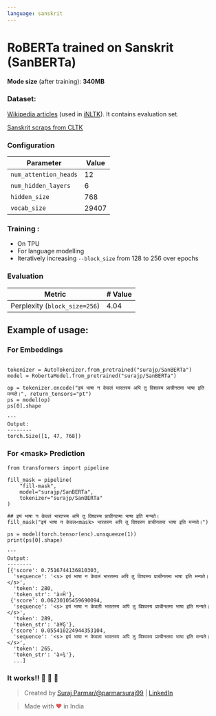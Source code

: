 ```yaml
---
language: sanskrit
---
```


# RoBERTa trained on Sanskrit (SanBERTa)

**Mode size** (after training): **340MB**

### Dataset:

[Wikipedia articles](https://www.kaggle.com/disisbig/sanskrit-wikipedia-articles) (used in [iNLTK](https://github.com/goru001/nlp-for-sanskrit)).
It contains evaluation set.

[Sanskrit scraps from CLTK](http://cltk.org/)

### Configuration

| Parameter | Value |
|---|---|
| `num_attention_heads` | 12 |
| `num_hidden_layers` | 6 |
| `hidden_size` | 768 |
| `vocab_size` | 29407 |

### Training :
- On TPU
- For language modelling
- Iteratively increasing `--block_size` from 128 to 256 over epochs

### Evaluation

|Metric| # Value |
|---|---|
|Perplexity (`block_size=256`)|4.04|

## Example of usage:

### For Embeddings

```

tokenizer = AutoTokenizer.from_pretrained("surajp/SanBERTa")
model = RobertaModel.from_pretrained("surajp/SanBERTa")

op = tokenizer.encode("इयं भाषा न केवलं भारतस्य अपि तु विश्वस्य प्राचीनतमा भाषा इति मन्यते।", return_tensors="pt")
ps = model(op)
ps[0].shape

```
```
'''
Output:
--------
torch.Size([1, 47, 768])

```


### For \<mask\> Prediction

```
from transformers import pipeline

fill_mask = pipeline(
    "fill-mask",
    model="surajp/SanBERTa",
    tokenizer="surajp/SanBERTa"
)

## इयं भाषा न केवलं भारतस्य अपि तु विश्वस्य प्राचीनतमा भाषा इति मन्यते।
fill_mask("इयं भाषा न केवल<mask> भारतस्य अपि तु विश्वस्य प्राचीनतमा भाषा इति मन्यते।")

ps = model(torch.tensor(enc).unsqueeze(1))
print(ps[0].shape)
```
```
'''
Output:
--------
[{'score': 0.7516744136810303,
  'sequence': '<s> इयं भाषा न केवलं भारतस्य अपि तु विश्वस्य प्राचीनतमा भाषा इति मन्यते।</s>',
  'token': 280,
  'token_str': 'à¤Ĥ'},
 {'score': 0.06230105459690094,
  'sequence': '<s> इयं भाषा न केवली भारतस्य अपि तु विश्वस्य प्राचीनतमा भाषा इति मन्यते।</s>',
  'token': 289,
  'token_str': 'à¥Ģ'},
 {'score': 0.055410224944353104,
  'sequence': '<s> इयं भाषा न केवला भारतस्य अपि तु विश्वस्य प्राचीनतमा भाषा इति मन्यते।</s>',
  'token': 265,
  'token_str': 'à¤¾'},
  ...]
```

### It works!! 🎉 🎉 🎉

> Created by [Suraj Parmar/@parmarsuraj99](https://twitter.com/parmarsuraj99) | [LinkedIn](https://www.linkedin.com/in/parmarsuraj99/)

> Made with <span style="color: #e25555;">&hearts;</span> in India
